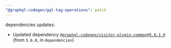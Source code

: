 ```yaml
---
"@graphql-codegen/gql-tag-operations": patch
---
```

dependencies updates:
  - Updated dependency [`@graphql-codegen/visitor-plugin-common@5.6.1` ↗︎](https://www.npmjs.com/package/@graphql-codegen/visitor-plugin-common/v/5.6.1) (from `5.6.0`, in `dependencies`)
